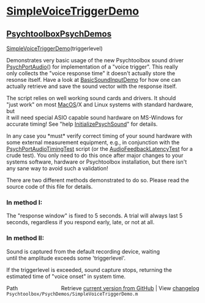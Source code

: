 # [SimpleVoiceTriggerDemo](SimpleVoiceTriggerDemo)
## [Psychtoolbox](Psychtoolbox)[PsychDemos](PsychDemos)

[SimpleVoiceTriggerDemo](SimpleVoiceTriggerDemo)(triggerlevel)  
  
Demonstrates very basic usage of the new Psychtoolbox sound driver  
[PsychPortAudio](PsychPortAudio)() for implementation of a "voice trigger". This really  
only collects the "voice response time" it doesn't actually store the  
resonse itself. Have a look at [BasicSoundInputDemo](BasicSoundInputDemo) for how one can  
actually retrieve and save the sound vector with the response itself.  
  
The script relies on well working sound cards and drivers. It should  
"just work" on most [MacOS](MacOS)/X and Linux systems with standard hardware, but  
it will need special ASIO capable sound hardware on MS-Windows for  
accurate timing! See "help [InitializePsychSound](InitializePsychSound)" for details.  
  
In any case you \*must\* verify correct timing of your sound hardware with  
some external measurement equipment, e.g., in conjunction with the  
[PsychPortAudioTimingTest](PsychPortAudioTimingTest) script (or the [AudioFeedbackLatencyTest](AudioFeedbackLatencyTest) for a  
crude test). You only need to do this once after major changes to your  
systems software, hardware or Psychtoolbox installation, but there isn't  
any sane way to avoid such a validation!  
  
There are two different methods demonstrated to do so. Please read the  
source code of this file for details.  
  
### In method I:  
  
The "response window" is fixed to 5 seconds. A trial will always last 5  
seconds, regardless if you respond early, late, or not at all.  
  
  
### In method II:  
  
Sound is captured from the default recording device, waiting  
until the amplitude exceeds some 'triggerlevel'.  
  
If the triggerlevel is exceeded, sound capture stops, returning the  
estimated time of "voice onset" in system time.  
  




<div class="code_header" style="text-align:right;">
  <span style="float:left;">Path&nbsp;&nbsp;</span> <span class="counter">Retrieve <a href=
  "https://raw.github.com/Psychtoolbox-3/Psychtoolbox-3/beta/Psychtoolbox/PsychDemos/SimpleVoiceTriggerDemo.m">current version from GitHub</a> | View <a href=
  "https://github.com/Psychtoolbox-3/Psychtoolbox-3/commits/beta/Psychtoolbox/PsychDemos/SimpleVoiceTriggerDemo.m">changelog</a></span>
</div>
<div class="code">
  <code>Psychtoolbox/PsychDemos/SimpleVoiceTriggerDemo.m</code>
</div>

